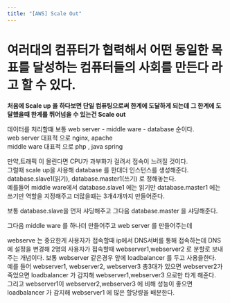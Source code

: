 ```yaml
---
title: "[AWS] Scale Out"
---
```


# 여러대의 컴퓨터가 협력해서 어떤 동일한 목표를 달성하는 컴퓨터들의 사회를 만든다 라고 할 수 있다.

**처음에 Scale up 을 하다보면 단일 컴퓨팅으로써 한계에 도달하게 되는데 그 한계에 도달했을때 한계를 뛰어넘을 수 있는건 Scale out**

데이터를 처리할떄 보통 web server - middle ware - database 순이다. <br/>
web server 대표적 으로 nginx, apache<br/>
middle ware 대표적 으로  php , java spring<br/>

만약,트래픽 이 몰린다면 CPU가 과부화가 걸려서 접속이 느려질 것이다. <br/>
그럴때 scale up을 사용해 database 를 한대더 인스턴스를 생성해준다. database.slave1(읽기), database.master1(쓰기) 로 정해놓는다.<br/>
예를들어 middle ware에서 database.slave1 에는 읽기만 database.master1 에는 쓰기만 역할을 지정해주고 더많을떄는 3개4개까지 만들어준다.<br/>

보통 database.slave을 먼저 샤딩해주고 그다음 database.master 을 샤딩해준다.<br/>

그다음 middle ware 를 하나더 만들어주고 web server 를 만들어주는데 <br/>

webserve 는 중요한게 사용자가 접속할때 ip에서 DNS서버를 통해 접속하는데  DNS에 설정을 변경해 
2명의 사용자가 접속할때 webserver1,webserver2 로 분할로 보내주는 개념이다.
보통 webserver 같은경우 앞에 loadbalancer 를 두고 사용을한다. <br/>
예를 들어 webserver1, webserver2, webserver3  총3대가 있으면  webserver2가 죽었으면 loadbalancer 가 감지해 webserver1,webserver3 으로만 타게 해준다.<br/>
그리고 webserver1이  webserver2,webserver3 에 비해 성능이 좋으면 loadbalancer 가 감지해 webserver1 에 많은 할당량을 배분한다.<br/>
